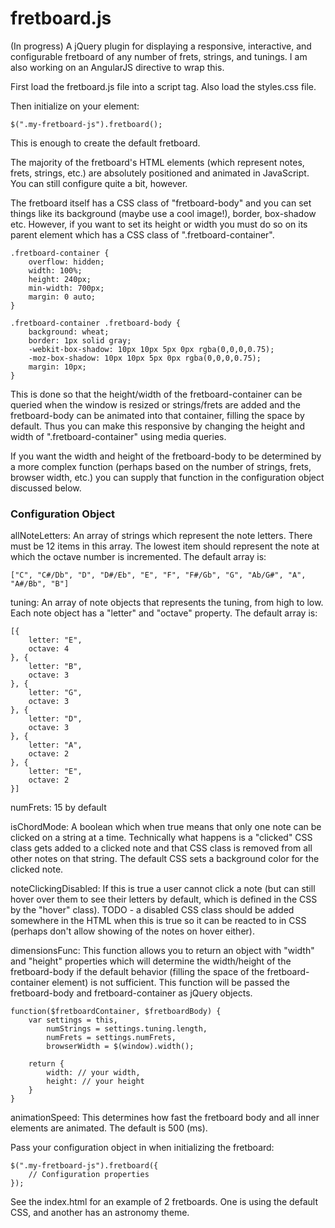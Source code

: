 # fretboard.js

(In progress) A jQuery plugin for displaying a responsive, interactive, and configurable fretboard of any number of frets, strings, and tunings. I am also working on an AngularJS directive to wrap this.

First load the fretboard.js file into a script tag. Also load the styles.css file. 

Then initialize on your element:

```
$(".my-fretboard-js").fretboard();
```

This is enough to create the default fretboard. 

The majority of the fretboard's HTML elements (which represent notes, frets, strings, etc.) are absolutely positioned and animated in JavaScript. You can still configure quite a bit, however. 

The fretboard itself has a CSS class of "fretboard-body" and you can set things like its background (maybe use a cool image!), border, box-shadow etc. However, if you want to set its height or width you must do so on its parent element which has a CSS class of ".fretboard-container". 

```
.fretboard-container {
    overflow: hidden;
    width: 100%;
    height: 240px;
    min-width: 700px;
    margin: 0 auto;
}

.fretboard-container .fretboard-body {
    background: wheat;
    border: 1px solid gray;
    -webkit-box-shadow: 10px 10px 5px 0px rgba(0,0,0,0.75);
    -moz-box-shadow: 10px 10px 5px 0px rgba(0,0,0,0.75);
    margin: 10px;
}
```

This is done so that the height/width of the fretboard-container can be queried when the window is resized or strings/frets are added and the fretboard-body can be animated into that container, filling the space by default. Thus you can make this responsive by changing the height and width of ".fretboard-container" using media queries.

If you want the width and height of the fretboard-body to be determined by a more complex function (perhaps based on the number of strings, frets, browser width, etc.) you can supply that function in the configuration object discussed below.

### Configuration Object

allNoteLetters: An array of strings which represent the note letters. There must be 12 items in this array. The lowest item should represent the note at which the octave number is incremented. The default array is:

```
["C", "C#/Db", "D", "D#/Eb", "E", "F", "F#/Gb", "G", "Ab/G#", "A", "A#/Bb", "B"]
```

tuning: An array of note objects that represents the tuning, from high to low. Each note object has a "letter" and "octave" property. The default array is:

```
[{
    letter: "E",
    octave: 4
}, {
    letter: "B",
    octave: 3
}, {
    letter: "G",
    octave: 3
}, {
    letter: "D",
    octave: 3
}, {
    letter: "A",
    octave: 2
}, {
    letter: "E",
    octave: 2
}]
```

numFrets: 15 by default

isChordMode: A boolean which when true means that only one note can be clicked on a string at a time. Technically what happens is a "clicked" CSS class gets added to a clicked note and that CSS class is removed from all other notes on that string. The default CSS sets a background color for the clicked note.

noteClickingDisabled: If this is true a user cannot click a note (but can still hover over them to see their letters by default, which is defined in the CSS by the "hover" class). TODO - a disabled CSS class should be added somewhere in the HTML when this is true so it can be reacted to in CSS (perhaps don't allow showing of the notes on hover either).

dimensionsFunc: This function allows you to return an object with "width" and "height" properties which will determine the width/height of the fretboard-body if the default behavior (filling the space of the fretboard-container element) is not sufficient. This function will be passed the fretboard-body and fretboard-container as jQuery objects. 

```
function($fretboardContainer, $fretboardBody) {
    var settings = this,
        numStrings = settings.tuning.length,
        numFrets = settings.numFrets,
        browserWidth = $(window).width();
        
    return {
        width: // your width,
        height: // your height
    }
}
```

animationSpeed: This determines how fast the fretboard body and all inner elements are animated. The default is 500 (ms).

Pass your configuration object in when initializing the fretboard:

```
$(".my-fretboard-js").fretboard({
    // Configuration properties
});
```

See the index.html for an example of 2 fretboards. One is using the default CSS, and another has an astronomy theme.

